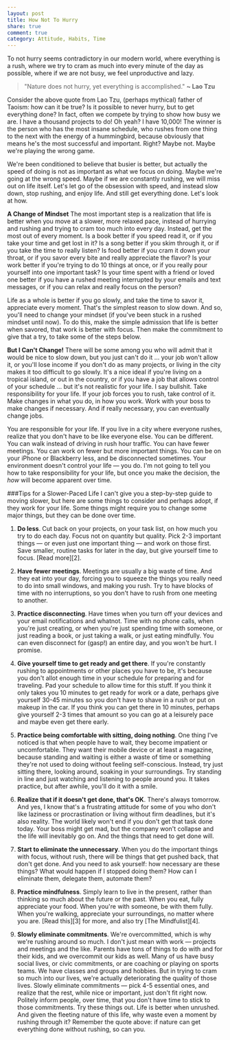 ```yaml
---
layout: post
title: How Not To Hurry
share: true
comment: true
category: Attitude, Habits, Time
---
```

To not hurry seems contradictory in our modern world, where everything is a rush, where we try to cram as much into every minute of the day as possible, where if we are not busy, we feel unproductive and lazy.

> "Nature does not hurry, yet everything is accomplished." **~ Lao Tzu** 

Consider the above quote from Lao Tzu, (perhaps mythical) father of Taoism: how can it be true? Is it possible to never hurry, but to get everything done? In fact, often we compete by trying to show how busy we are. I have a thousand projects to do! Oh yeah? I have 10,000! The winner is the person who has the most insane schedule, who rushes from one thing to the next with the energy of a hummingbird, because obviously that means he's the most successful and important. Right? Maybe not. Maybe we're playing the wrong game. 

We're been conditioned to believe that busier is better, but actually the speed of doing is not as important as what we focus on doing. Maybe we're going at the wrong speed. Maybe if we are constantly rushing, we will miss out on life itself. Let's let go of the obsession with speed, and instead slow down, stop rushing, and enjoy life. And still get everything done. Let's look at how. 

**A Change of Mindset** 
The most important step is a realization that life is better when you move at a slower, more relaxed pace, instead of hurrying and rushing and trying to cram too much into every day. Instead, get the most out of every moment. Is a book better if you speed read it, or if you take your time and get lost in it? Is a song better if you skim through it, or if you take the time to really listen? Is food better if you cram it down your throat, or if you savor every bite and really appreciate the flavor? Is your work better if you're trying to do 10 things at once, or if you really pour yourself into one important task? Is your time spent with a friend or loved one better if you have a rushed meeting interrupted by your emails and text messages, or if you can relax and really focus on the person? 

Life as a whole is better if you go slowly, and take the time to savor it, appreciate every moment. That's the simplest reason to slow down. And so, you'll need to change your mindset (if you've been stuck in a rushed mindset until now). To do this, make the simple admission that life is better when savored, that work is better with focus. Then make the commitment to give that a try, to take some of the steps below. 

**But I Can't Change!** 
There will be some among you who will admit that it would be nice to slow down, but you just can't do it … your job won't allow it, or you'll lose income if you don't do as many projects, or living in the city makes it too difficult to go slowly. It's a nice ideal if you're living on a tropical island, or out in the country, or if you have a job that allows control of your schedule … but it's not realistic for your life. I say bullshit. Take responsibility for your life. If your job forces you to rush, take control of it. Make changes in what you do, in how you work. Work with your boss to make changes if necessary. And if really necessary, you can eventually change jobs. 

You are responsible for your life. If you live in a city where everyone rushes, realize that you don't have to be like everyone else. You can be different. You can walk instead of driving in rush hour traffic. You can have fewer meetings. You can work on fewer but more important things. You can be on your iPhone or Blackberry less, and be disconnected sometimes. Your environment doesn't control your life — you do. I'm not going to tell you how to take responsibility for your life, but once you make the decision, the _how_ will become apparent over time. 

###Tips for a Slower-Paced Life
I can't give you a step-by-step guide to moving slower, but here are some things to consider and perhaps adopt, if they work for your life. Some things might require you to change some major things, but they can be done over time. 

1. **Do less**. 
Cut back on your projects, on your task list, on how much you try to do each day. Focus not on quantity but quality. Pick 2-3 important things — or even just one important thing — and work on those first. Save smaller, routine tasks for later in the day, but give yourself time to focus. [Read more][2]. 

2. **Have fewer meetings**. 
Meetings are usually a big waste of time. And they eat into your day, forcing you to squeeze the things you really need to do into small windows, and making you rush. Try to have blocks of time with no interruptions, so you don't have to rush from one meeting to another. 

3. **Practice disconnecting**. 
Have times when you turn off your devices and your email notifications and whatnot. Time with no phone calls, when you're just creating, or when you're just spending time with someone, or just reading a book, or just taking a walk, or just eating mindfully. You can even disconnect for (gasp!) an entire day, and you won't be hurt. I promise. 

4. **Give yourself time to get ready and get there**. 
If you're constantly rushing to appointments or other places you have to be, it's because you don't allot enough time in your schedule for preparing and for traveling. Pad your schedule to allow time for this stuff. If you think it only takes you 10 minutes to get ready for work or a date, perhaps give yourself 30-45 minutes so you don't have to shave in a rush or put on makeup in the car. If you think you can get there in 10 minutes, perhaps give yourself 2-3 times that amount so you can go at a leisurely pace and maybe even get there early. 

5. **Practice being comfortable with sitting, doing nothing**. 
One thing I've noticed is that when people have to wait, they become impatient or uncomfortable. They want their mobile device or at least a magazine, because standing and waiting is either a waste of time or something they're not used to doing without feeling self-conscious. Instead, try just sitting there, looking around, soaking in your surroundings. Try standing in line and just watching and listening to people around you. It takes practice, but after awhile, you'll do it with a smile. 

6. **Realize that if it doesn't get done, that's OK**. 
There's always tomorrow. And yes, I know that's a frustrating attitude for some of you who don't like laziness or procrastination or living without firm deadlines, but it's also reality. The world likely won't end if you don't get that task done today. Your boss might get mad, but the company won't collapse and the life will inevitably go on. And the things that need to get done will. 

7. **Start to eliminate the unnecessary**. 
When you do the important things with focus, without rush, there will be things that get pushed back, that don't get done. And you need to ask yourself: how necessary are these things? What would happen if I stopped doing them? How can I eliminate them, delegate them, automate them? 

8. **Practice mindfulness**. 
Simply learn to live in the present, rather than thinking so much about the future or the past. When you eat, fully appreciate your food. When you're with someone, be with them fully. When you're walking, appreciate your surroundings, no matter where you are. [Read this][3] for more, and also try [The Mindfulist][4]. 

9. **Slowly eliminate commitments**. 
We're overcommitted, which is why we're rushing around so much. I don't just mean with work — projects and meetings and the like. Parents have tons of things to do with and for their kids, and we overcommit our kids as well. Many of us have busy social lives, or civic commitments, or are coaching or playing on sports teams. We have classes and groups and hobbies. But in trying to cram so much into our lives, we're actually deteriorating the quality of those lives. Slowly eliminate commitments — pick 4-5 essential ones, and realize that the rest, while nice or important, just don't fit right now. Politely inform people, over time, that you don't have time to stick to those commitments. Try these things out. Life is better when unrushed. And given the fleeting nature of this life, why waste even a moment by rushing through it? Remember the quote above: if nature can get everything done without rushing, so can you. 
